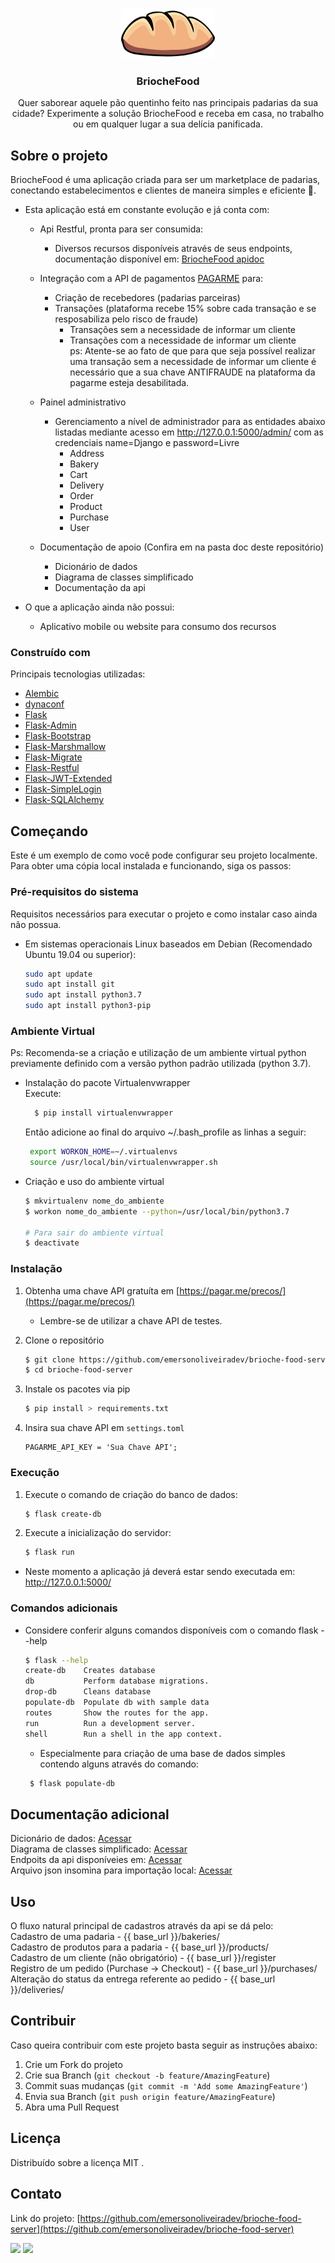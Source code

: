 <!-- PROJECT LOGO -->
<br />
<p align="center">
  <a href="https://github.com/emersonoliveiradev/brioche-food-server">
    <img src="briochefood/assets/images/pao.png" alt="Logo" width="150" height="80">
  </a>

  <h3 align="center">BriocheFood</h3>

  <p align="center">
    Quer saborear aquele pão quentinho feito nas principais padarias da sua cidade? Experimente a solução BriocheFood e receba em casa, no trabalho ou em qualquer lugar a sua delícia panificada.
  </p>
</p>


<!-- ABOUT THE PROJECT -->
## Sobre o projeto
BriocheFood é uma aplicação criada para ser um marketplace de padarias, conectando estabelecimentos e clientes de maneira simples e eficiente 🚀. 

* Esta aplicação está em constante evolução e já conta com:

  * Api Restful, pronta para ser consumida:     
    * Diversos recursos disponíveis através de seus endpoints, documentação disponível em: [BriocheFood apidoc](https://brioche-food-apidoc.vercel.app/)

  * Integração com a API de pagamentos [PAGARME](https://pagar.me/) para:
    * Criação de recebedores (padarias parceiras)
    * Transações (plataforma recebe 15% sobre cada transação e se resposabiliza pelo risco de fraude)
      * Transações sem a necessidade de informar um cliente
      * Transações com a necessidade de informar um cliente
      <br/>ps: Atente-se ao fato de que para que seja possível realizar uma transação sem a necessidade de informar um cliente é necessário que a sua chave ANTIFRAUDE na plataforma da pagarme esteja desabilitada. 

  * Painel administrativo
    * Gerenciamento a nível de administrador para as entidades abaixo listadas mediante acesso em http://127.0.0.1:5000/admin/ com as credenciais name=Django e password=Livre<br/>
      * Address<br/>
      * Bakery<br/>
      * Cart<br/>
      * Delivery<br/>
      * Order<br/>
      * Product<br/>
      * Purchase<br/>
      * User

  * Documentação de apoio (Confira em na pasta doc deste repositório)
    * Dicionário de dados
    * Diagrama de classes simplificado
    * Documentação da api 

* O que a aplicação ainda não possui:
  * Aplicativo mobile ou website para consumo dos recursos

### Construído com
Principais tecnologias utilizadas:

* [Alembic](https://alembic.sqlalchemy.org/en/latest/)
* [dynaconf](https://dynaconf.readthedocs.io/en/docs_223/)
* [Flask](https://flask.palletsprojects.com/en/1.1.x/)
* [Flask-Admin](https://flask-admin.readthedocs.io/en/latest/)
* [Flask-Bootstrap](https://pythonhosted.org/Flask-Bootstrap/)
* [Flask-Marshmallow](https://flask-marshmallow.readthedocs.io/en/latest)
* [Flask-Migrate](https://flask-migrate.readthedocs.io/en/latest/)
* [Flask-Restful](https://flask-restful.readthedocs.io/en/latest/)
* [Flask-JWT-Extended](https://flask-jwt-extended.readthedocs.io/en/stable/)
* [Flask-SimpleLogin](https://flask-simple-login.readthedocs.io/en/latest/?badge=latest)
* [Flask-SQLAlchemy](https://flask-sqlalchemy.palletsprojects.com/en/2.x/)


<!-- GETTING STARTED -->
## Começando

Este é um exemplo de como você pode configurar seu projeto localmente. Para obter uma cópia local instalada e funcionando, siga os passos:

### Pré-requisitos do sistema

Requisitos necessários para executar o projeto e como instalar caso ainda não possua.
* Em sistemas operacionais Linux baseados em Debian (Recomendado Ubuntu 19.04 ou superior):
  ```sh
  sudo apt update
  sudo apt install git
  sudo apt install python3.7
  sudo apt install python3-pip
  ```

### Ambiente Virtual
Ps: Recomenda-se a criação e utilização de um ambiente virtual python previamente definido com a versão python padrão utilizada (python 3.7). 

* Instalação do pacote Virtualenvwrapper<br/>
  Execute:
  ```sh       
    $ pip install virtualenvwrapper
   ```

  Então adicione ao final do arquivo ~/.bash_profile as linhas a seguir:
   ```sh       
    export WORKON_HOME=~/.virtualenvs
    source /usr/local/bin/virtualenvwrapper.sh
   ```

* Criação e uso do ambiente virtual
   ```sh   
   $ mkvirtualenv nome_do_ambiente 
   $ workon nome_do_ambiente --python=/usr/local/bin/python3.7
   
   # Para sair do ambiente virtual
   $ deactivate
  ```

### Instalação
1. Obtenha uma chave API gratuíta em [https://pagar.me/precos/](https://pagar.me/precos/) 
    * Lembre-se de utilizar a chave API de testes.

2. Clone o repositório
   ```sh
   $ git clone https://github.com/emersonoliveiradev/brioche-food-server.git
   $ cd brioche-food-server
   ```
3. Instale os pacotes via pip
   ```sh
   $ pip install > requirements.txt
   ```
4. Insira sua chave API em `settings.toml`
   ```JS
   PAGARME_API_KEY = 'Sua Chave API';
   ```

### Execução
1. Execute o comando de criação do banco de dados:
   ```sh
   $ flask create-db
   ```

2. Execute a inicialização do servidor:
   ```sh
   $ flask run
   ```

* Neste momento a aplicação já deverá estar sendo executada em:
  http://127.0.0.1:5000/

### Comandos adicionais
* Considere conferir alguns comandos disponíveis com o comando flask --help 
   ```sh
   $ flask --help   
   create-db    Creates database
   db           Perform database migrations.
   drop-db      Cleans database
   populate-db  Populate db with sample data
   routes       Show the routes for the app.
   run          Run a development server.
   shell        Run a shell in the app context.
   ```
  * Especialmente para criação de uma base de dados simples contendo alguns através do comando:
  ```sh
   $ flask populate-db
   ```

<!-- ADITIONAL DOCUMENTATION -->
## Documentação adicional
Dicionário de dados:  [Acessar](https://github.com/emersonoliveiradev/brioche-food-server/blob/main/doc/Dicionario-de-dados-BriocheFood.pdf) <br/>
Diagrama de classes simplificado:  [Acessar](https://github.com/emersonoliveiradev/brioche-food-server/blob/main/doc/DiagramaClassesRelacionamento.pdf) <br/>
Endpoits da api disponíveies em: [Acessar](https://brioche-food-apidoc.vercel.app/)<br/>
Arquivo json insomina para importação local: [Acessar](https://github.com/emersonoliveiradev/brioche-food-server/blob/main/doc/briochedfood-Insomnia-emerson-oliveira.json)<br/>



<!-- USAGE EXAMPLES -->
## Uso

O fluxo natural principal de cadastros através da api se dá pelo:<br/>
Cadastro de uma padaria - {{ base_url  }}/bakeries/<br/>
Cadastro de produtos para a padaria - {{ base_url  }}/products/<br/>
Cadastro de um cliente (não obrigatório) - {{ base_url  }}/register<br/>
Registro de um pedido (Purchase -> Checkout) - {{ base_url  }}/purchases/<br/>
Alteração do status da entrega referente ao pedido - {{ base_url  }}/deliveries/
<br/>


<!-- CONTRIBUTING -->
## Contribuir

Caso queira contribuir com este projeto basta seguir as instruções abaixo:

1. Crie um Fork do projeto
2. Crie sua Branch (`git checkout -b feature/AmazingFeature`)
3. Commit suas mudanças (`git commit -m 'Add some AmazingFeature'`)
4. Envia sua Branch (`git push origin feature/AmazingFeature`)
5. Abra uma Pull Request



<!-- LICENSE -->
## Licença
Distribuído sobre a licença MIT . 



<!-- CONTACT -->
## Contato
Link do projeto: [https://github.com/emersonoliveiradev/brioche-food-server](https://github.com/emersonoliveiradev/brioche-food-server)

<p align="left">
  <a href="mailto:emersonoliveiradev@gmail.com" alt="Gmail">
    <img src="https://img.shields.io/badge/-emersonoliveiradev@gmail.com-e34c41?style=flat-square&labelColor=e34c41&logo=gmail&logoColor=white&link=emersonoliveiradev@gmail.com</a>" /></a>
   
  <a href="https://www.linkedin.com/in/emerson-oliveira-4582b9123/" alt="Linkedin">
<img src="https://img.shields.io/badge/-Emerson%20Oliveira-blue?style=flat-square&logo=Linkedin&logoColor=white&link=https://www.linkedin.com/in/emerson-oliveira-4582b9123/" /></a>

</p>



